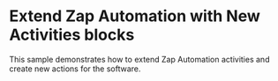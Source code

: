 # Extend Zap Automation with New Activities blocks

This sample demonstrates how to extend Zap Automation activities and create new actions for the software.
